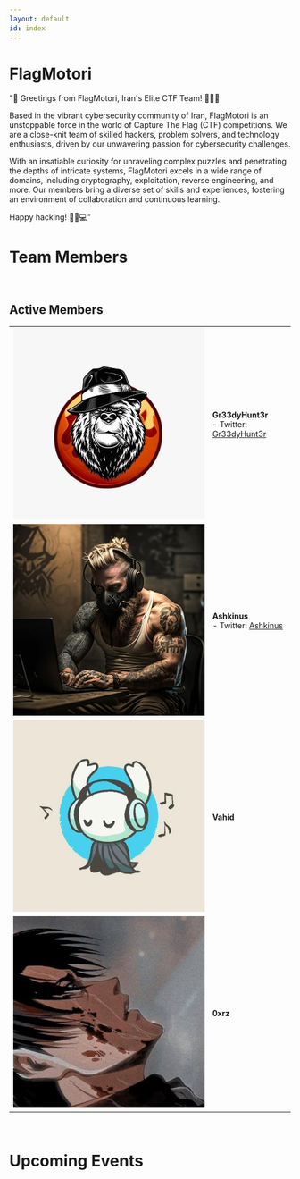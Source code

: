 ```yaml
---
layout: default
id: index
---
```


# FlagMotori

"🚩 Greetings from FlagMotori, Iran's Elite CTF Team! 🏴‍☠️🚀

Based in the vibrant cybersecurity community of Iran, FlagMotori is an unstoppable force in the world of Capture The Flag (CTF) competitions. We are a close-knit team of skilled hackers, problem solvers, and technology enthusiasts, driven by our unwavering passion for cybersecurity challenges.

With an insatiable curiosity for unraveling complex puzzles and penetrating the depths of intricate systems, FlagMotori excels in a wide range of domains, including cryptography, exploitation, reverse engineering, and more. Our members bring a diverse set of skills and experiences, fostering an environment of collaboration and continuous learning.

Happy hacking! 🏴‍☠️💻"
<br>

# Team Members

<br>

## Active Members

| | |
| :----------------------------------------------------: | :---------------------------------------------------------- |
| <img src="assets/profile/greedy.jpg" class="profile-image" alt="profile-image"  /> | **Gr33dyHunt3r**<br />- Twitter: [Gr33dyHunt3r](https://twitter.com/Gr33dyHunt3r) |
| <img src="assets/profile/ashkinus.jpg" class="profile-image" alt="profile-image"  /> | **Ashkinus**<br />- Twitter: [Ashkinus](https://twitter.com/Ashkinus) |
| <img src="assets/profile/vahid.jpg" class="profile-image" alt="profile-image"  /> | **Vahid**<br /> |
| <img src="assets/profile/0xrz.jpg" class="profile-image" alt="profile-image"  /> | **0xrz**<br /> |

<br>

# Upcoming Events

<div id="upcoming-events"></div>
<script src="{{ "/assets/js/upcoming-events.js" | relative_url }}"></script>